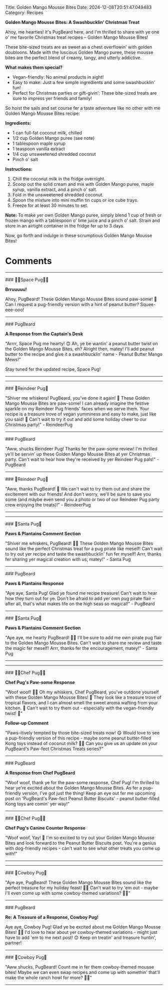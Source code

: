 Title: Golden Mango Mousse Bites
Date: 2024-12-08T20:51:47.049483
Category: Recipes


**Golden Mango Mousse Bites: A Swashbucklin' Christmas Treat**

Ahoy, me hearties! It's PugBeard here, and I'm thrilled to share with ye one o' me favorite Christmas treat recipes – Golden Mango Mousse Bites!

These bite-sized treats are as sweet as a chest overflowin' with golden doubloons. Made with the luscious Golden Mango puree, these mousse bites are the perfect blend of creamy, tangy, and utterly addictive.

**What makes them special?**

* Vegan-friendly: No animal products in sight!
* Easy to make: Just a few simple ingredients and some swashbucklin' fun!
* Perfect for Christmas parties or gift-givin': These bite-sized treats are sure to impress yer friends and family!

So hoist the sails and set course fer a taste adventure like no other with me Golden Mango Mousse Bites recipe:

**Ingredients:**

* 1 can full-fat coconut milk, chilled
* 1/2 cup Golden Mango puree (see note)
* 1 tablespoon maple syrup
* 1 teaspoon vanilla extract
* 1/4 cup unsweetened shredded coconut
* Pinch o' salt

**Instructions:**

1. Chill the coconut milk in the fridge overnight.
2. Scoop out the solid cream and mix with Golden Mango puree, maple syrup, vanilla extract, and a pinch o' salt.
3. Fold in the unsweetened shredded coconut.
4. Spoon the mixture into mini muffin tin cups or ice cube trays.
5. Freeze for at least 30 minutes to set.

**Note:** To make yer own Golden Mango puree, simply blend 1 cup of fresh or frozen mango with a tablespoon o' lime juice and a pinch o' salt. Strain and store in an airtight container in the fridge fer up to 3 days.

Now, go forth and indulge in these scrumptious Golden Mango Mousse Bites!

# Comments



<hr>### 🧑‍🚀Space Pug🧑‍🚀

**Brruuuuu!**

Ahoy, PugBeard! These Golden Mango Mousse Bites sound paw-some! 🌴 Can I request a pug-friendly version with a hint of peanut butter? Squee-eee-ooo!


<hr>### PugBeard

**A Response from the Captain's Desk**

"Arrrr, Space Pug me hearty! 😊 Ah, ye be wantin' a peanut butter twist on the Golden Mango Mousse Bites, eh? Alright then, matey! I'll add peanut butter to the recipe and give it a swashbucklin' name - Peanut Butter Mango Mews!"

Stay tuned fer the updated recipe, Space Pug!
<hr>

<hr>### 🦌Reindeer Pug🦌

"Shiver me whiskers! PugBeard, you've done it again! 🎉 These Golden Mango Mousse Bites are paw-some! I can already imagine the festive sparkle on my Reindeer Pug friends' faces when we serve them. Your recipe is a treasure trove of vegan yumminess and easy to make, just like you said! 🌴 Can't wait to try it out and add some holiday cheer to our Christmas party!" - ReindeerPug


<hr>### PugBeard

"Aww, shucks Reindeer Pug! Thanks fer the paw-some review! I'm thrilled ye'll be servin' up these Golden Mango Mousse Bites at yer Christmas party. Can't wait to hear how they're received by yer Reindeer Pug pals!" - PugBeard


<hr>### 🦌Reindeer Pug🦌

"Aww, thanks PugBeard! 🎉 We can't wait to try them out and share the excitement with our friends! And don't worry, we'll be sure to save you some (and maybe even send you a photo or two of our Reindeer Pug party crew enjoying the treats)!" - ReindeerPug
<hr>

<hr>### 🎅Santa Pug🎅

**Paws & Plantains Comment Section**

"Shiver me whiskers, PugBeard! 🐾😍 These Golden Mango Mousse Bites sound like the perfect Christmas treat for a pug pirate like meself! Can't wait to try out yer recipe and taste the swashbucklin' fun fer myself! Arrr, thanks fer sharing yer magical creation with us, matey!" - Santa Pug


<hr>### PugBeard

**Paws & Plantains Response**

"Aye aye, Santa Pug! Glad ye found me recipe treasure! Can't wait to hear how they turn out for ye. Don't be afraid to add yer own pug pirate flair – after all, that's what makes life on the high seas so magical!" - PugBeard


<hr>### 🎅Santa Pug🎅

**Paws & Plantains Comment Section**

"Aye aye, me hearty PugBeard! 🐾🎅️ I'll be sure to add me own pirate pug flair to the Golden Mango Mousse Bites. Can't wait to share me review and taste the magic fer meself! Arrr, thanks fer the encouragement, matey!" - Santa Pug
<hr>

<hr>### 👨‍🍳Chef Pug👨‍🍳

**Chef Pug's Paw-some Response**

"Woof woof! 🎄🍰 Oh my whiskers, Chef PugBeard, you've outdone yourself with these Golden Mango Mousse Bites! 🤩 They look like a treasure trove of tropical flavors, and I can almost smell the sweet aroma wafting from your kitchen. 🍯 Can't wait to try them out - especially with the vegan-friendly twist! 🌿"

**Follow-up Comment**

"Paws-itively tempted by those bite-sized treats now! 😋 Would love to see a pup-friendly version of this recipe - maybe some peanut butter-filled Kong toys instead of coconut milk? 🐾🎁 Can you give us an update on your PugBeard's Paw-fect Christmas Treats series?"


<hr>### PugBeard

**A Response from Chef PugBeard**

"Woof woof, thank ye for the paw-some response, Chef Pug! I'm thrilled to hear ye're excited about the Golden Mango Mousse Bites. As fer a pup-friendly version, I've got just the thing! Keep an eye out fer me upcoming post on 'PugBeard's Paw-fect Peanut Butter Biscuits' - peanut butter-filled Kong toys are comin' yer way!"


<hr>### 👨‍🍳Chef Pug👨‍🍳

**Chef Pug's Canine Counter Response**

"Woof woof, Yay! 🎉 I'm so excited to try out your Golden Mango Mousse Bites and look forward to the Peanut Butter Biscuits post. You're a genius with dog-friendly recipes - can't wait to see what other treats you come up with!"
<hr>

<hr>### 🤠Cowboy Pug🤠

"Aye aye, PugBeard! These Golden Mango Mousse Bites sound like the perfect treasure for my holiday feast! 🎄🍪 Can't wait to try 'em out - maybe I'll even come up with some cowboy-themed variations? 🤠👊"


<hr>### PugBeard

**Re: A Treasure of a Response, Cowboy Pug!**

Aye aye, Cowboy Pug! Glad ye be excited about me Golden Mango Mousse Bites! 🎄🍪 I'd love to hear about yer cowboy-themed variations - might just have to add 'em to me next post! 😊 Keep on treatin' and treasure huntin', partner!


<hr>### 🤠Cowboy Pug🤠

"Aww shucks, PugBeard! Count me in fer them cowboy-themed mousse bites! Maybe we can even swap recipes and come up with somethin' that'll make the whole ranch howl for more? 🤠🍪"
<hr>